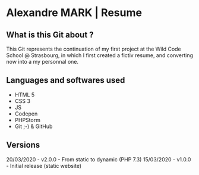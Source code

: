<h1>Alexandre MARK | Resume</h1>

<h2>What is this Git about ?</h2>

This Git represents the continuation of my first project at the Wild Code School @ Strasbourg, in which I first created a fictiv resume, and converting now into a my personnal one.

<h2>Languages and softwares used</h2>

<ul>
  <li>HTML 5</li>
  <li>CSS 3</li>
  <li>JS</li>
  <li>Codepen</li>
  <li>PHPStorm</li>
  <li>Git ;-) & GitHub</li>
</ul>

<h2>Versions</h2>

20/03/2020 - v2.0.0 - From static to dynamic (PHP 7.3)
15/03/2020 - v1.0.0 - Initial release (static website)
